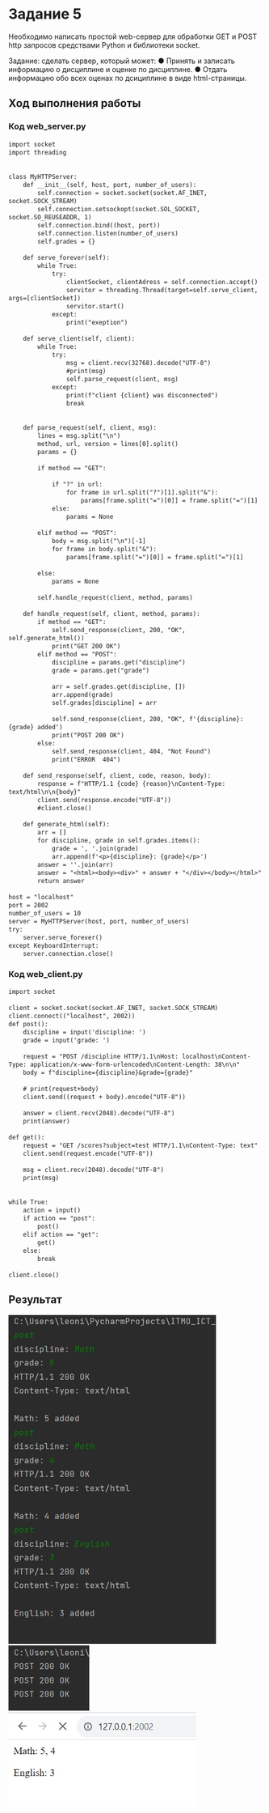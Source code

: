 # Задание 5

Необходимо написать простой web-сервер для обработки GET и POST http
запросов средствами Python и библиотеки socket.

Задание: сделать сервер, который может:
● Принять и записать информацию о дисциплине и оценке по дисциплине.
● Отдать информацию обо всех оценах по дсициплине в виде html-страницы.

## Ход выполнения работы

### Код web_server.py
    import socket
    import threading
    
    
    class MyHTTPServer:
        def __init__(self, host, port, number_of_users):
            self.connection = socket.socket(socket.AF_INET, socket.SOCK_STREAM)
            self.connection.setsockopt(socket.SOL_SOCKET, socket.SO_REUSEADDR, 1)
            self.connection.bind((host, port))
            self.connection.listen(number_of_users)
            self.grades = {}
    
        def serve_forever(self):
            while True:
                try:
                    clientSocket, clientAdress = self.connection.accept()
                    servitor = threading.Thread(target=self.serve_client, args=[clientSocket])
                    servitor.start()
                except:
                    print("exeption")
    
        def serve_client(self, client):
            while True:
                try:
                    msg = client.recv(32768).decode("UTF-8")
                    #print(msg)
                    self.parse_request(client, msg)
                except:
                    print(f"client {client} was disconnected")
                    break
    
    
        def parse_request(self, client, msg):
            lines = msg.split("\n")
            method, url, version = lines[0].split()
            params = {}
    
            if method == "GET":
    
                if "?" in url:
                    for frame in url.split("?")[1].split("&"):
                        params[frame.split("=")[0]] = frame.split("=")[1]
                else:
                    params = None
    
            elif method == "POST":
                body = msg.split("\n")[-1]
                for frame in body.split("&"):
                    params[frame.split("=")[0]] = frame.split("=")[1]
    
            else:
                params = None
    
            self.handle_request(client, method, params)
    
        def handle_request(self, client, method, params):
            if method == "GET":
                self.send_response(client, 200, "OK", self.generate_html())
                print("GET 200 OK")
            elif method == "POST":
                discipline = params.get("discipline")
                grade = params.get("grade")
    
                arr = self.grades.get(discipline, [])
                arr.append(grade)
                self.grades[discipline] = arr
    
                self.send_response(client, 200, "OK", f'{discipline}: {grade} added')
                print("POST 200 OK")
            else:
                self.send_response(client, 404, "Not Found")
                print("ERROR  404")
    
        def send_response(self, client, code, reason, body):
            response = f"HTTP/1.1 {code} {reason}\nContent-Type: text/html\n\n{body}"
            client.send(response.encode("UTF-8"))
            #client.close()
    
        def generate_html(self):
            arr = []
            for discipline, grade in self.grades.items():
                grade = ', '.join(grade)
                arr.append(f'<p>{discipline}: {grade}</p>')
            answer = ''.join(arr)
            answer = "<html><body><div>" + answer + "</div></body></html>"
            return answer
    
    host = "localhost"
    port = 2002
    number_of_users = 10
    server = MyHTTPServer(host, port, number_of_users)
    try:
        server.serve_forever()
    except KeyboardInterrupt:
        server.connection.close()

### Код web_client.py
    import socket
    
    client = socket.socket(socket.AF_INET, socket.SOCK_STREAM)
    client.connect(("localhost", 2002))
    def post():
        discipline = input('discipline: ')
        grade = input('grade: ')
    
        request = "POST /discipline HTTP/1.1\nHost: localhost\nContent-Type: application/x-www-form-urlencoded\nContent-Length: 38\n\n"
        body = f"discipline={discipline}&grade={grade}"
    
        # print(request+body)
        client.send((request + body).encode("UTF-8"))
    
        answer = client.recv(2048).decode("UTF-8")
        print(answer)
    
    def get():
        request = "GET /scores?subject=test HTTP/1.1\nContent-Type: text"
        client.send(request.encode("UTF-8"))
    
        msg = client.recv(2048).decode("UTF-8")
        print(msg)
    
    
    while True:
        action = input()
        if action == "post":
            post()
        elif action == "get":
            get()
        else:
            break
    
    client.close()



## Результат

![Результат](images/task_5_client.jpg)
![Результат](images/task_5_server.jpg)
![Результат](images/task_5_answer_of_server.jpg)
